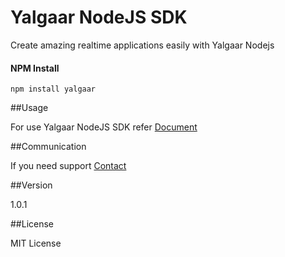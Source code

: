 # Yalgaar NodeJS SDK
Create amazing realtime applications easily with Yalgaar Nodejs

#### NPM Install
```
npm install yalgaar
```

##Usage

For use Yalgaar NodeJS SDK refer [Document](https://www.yalgaar.io/documentation/nodejs-api)

##Communication

If you need support [Contact](https://www.yalgaar.io/contact-us)

##Version

1.0.1

##License

MIT License